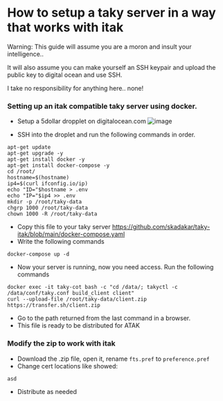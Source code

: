 # How to setup a taky server in a way that works with itak

Warning: This guide will assume you are a moron and insult your intelligence.. 

It will also assume you can make yourself an SSH keypair and upload the public key to digital ocean and use SSH. 

I take no responsibility for anything here.. none!

### Setting up an itak compatible taky server using docker.

* Setup a 5dollar dropplet on digitalocean.com
![image](https://user-images.githubusercontent.com/25975089/162523986-470dbc4b-65dc-44db-a32f-a07b39c645f8.png)

* SSH into the droplet and run the following commands in order.
```
apt-get update
apt-get upgrade -y
apt-get install docker -y
apt-get install docker-compose -y
cd /root/
hostname=$(hostname)
ip4=$(curl ifconfig.io/ip)
echo "ID="$hostname > .env
echo "IP="$ip4 >> .env
mkdir -p /root/taky-data
chgrp 1000 /root/taky-data
chown 1000 -R /root/taky-data
```
* Copy this file to your taky server https://github.com/skadakar/taky-itak/blob/main/docker-compose.yaml
* Write the following commands
```
docker-compose up -d
```
* Now your server is running, now you need access. Run the following commands
```
docker exec -it taky-cot bash -c "cd /data/; takyctl -c /data/conf/taky.conf build_client client"
curl --upload-file /root/taky-data/client.zip https://transfer.sh/client.zip
```

* Go to the path returned from the last command in a browser.
* This file is ready to be distributed for ATAK

### Modify the zip to work with itak
* Download the .zip file, open it, rename `fts.pref` to `preference.pref`
* Change cert locations like showed:
```
asd
```
* Distribute as needed
